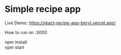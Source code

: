 <h1> Simple recipe app </h1>

Live Demo: <a href='https://react-recipe-app-beryl.vercel.app/'>https://react-recipe-app-beryl.vercel.app/</a>

How to run on :3000

npm install
<br>
npm start
